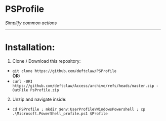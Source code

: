 # PSProfile  
_Simplify common actions_  

---  

# Installation:  
1. Clone / Download this repository:  
  - `git clone https://github.com/deftclaw/PSProfile`  
  __OR:__  
  - `curl -URI https://github.com/deftclaw/Access/archive/refs/heads/master.zip -OutFile PsProfile.zip`  
2. Unzip and navigate inside:  
  - `cd PSProfile ; mkdir $env:UserProfile\WindowsPowershell ; cp .\Microsoft.PowerShell_profile.ps1 $Profile`  
